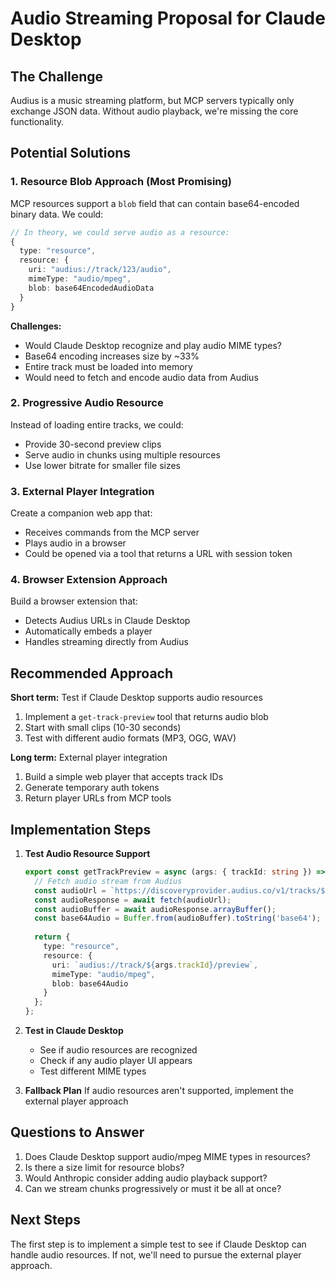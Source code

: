 # Audio Streaming Proposal for Claude Desktop

## The Challenge
Audius is a music streaming platform, but MCP servers typically only exchange JSON data. Without audio playback, we're missing the core functionality.

## Potential Solutions

### 1. Resource Blob Approach (Most Promising)
MCP resources support a `blob` field that can contain base64-encoded binary data. We could:

```typescript
// In theory, we could serve audio as a resource:
{
  type: "resource",
  resource: {
    uri: "audius://track/123/audio",
    mimeType: "audio/mpeg",
    blob: base64EncodedAudioData
  }
}
```

**Challenges:**
- Would Claude Desktop recognize and play audio MIME types?
- Base64 encoding increases size by ~33%
- Entire track must be loaded into memory
- Would need to fetch and encode audio data from Audius

### 2. Progressive Audio Resource
Instead of loading entire tracks, we could:
- Provide 30-second preview clips
- Serve audio in chunks using multiple resources
- Use lower bitrate for smaller file sizes

### 3. External Player Integration
Create a companion web app that:
- Receives commands from the MCP server
- Plays audio in a browser
- Could be opened via a tool that returns a URL with session token

### 4. Browser Extension Approach
Build a browser extension that:
- Detects Audius URLs in Claude Desktop
- Automatically embeds a player
- Handles streaming directly from Audius

## Recommended Approach

**Short term:** Test if Claude Desktop supports audio resources
1. Implement a `get-track-preview` tool that returns audio blob
2. Start with small clips (10-30 seconds)
3. Test with different audio formats (MP3, OGG, WAV)

**Long term:** External player integration
1. Build a simple web player that accepts track IDs
2. Generate temporary auth tokens
3. Return player URLs from MCP tools

## Implementation Steps

1. **Test Audio Resource Support**
   ```typescript
   export const getTrackPreview = async (args: { trackId: string }) => {
     // Fetch audio stream from Audius
     const audioUrl = `https://discoveryprovider.audius.co/v1/tracks/${args.trackId}/stream`;
     const audioResponse = await fetch(audioUrl);
     const audioBuffer = await audioResponse.arrayBuffer();
     const base64Audio = Buffer.from(audioBuffer).toString('base64');
     
     return {
       type: "resource",
       resource: {
         uri: `audius://track/${args.trackId}/preview`,
         mimeType: "audio/mpeg",
         blob: base64Audio
       }
     };
   };
   ```

2. **Test in Claude Desktop**
   - See if audio resources are recognized
   - Check if any audio player UI appears
   - Test different MIME types

3. **Fallback Plan**
   If audio resources aren't supported, implement the external player approach

## Questions to Answer

1. Does Claude Desktop support audio/mpeg MIME types in resources?
2. Is there a size limit for resource blobs?
3. Would Anthropic consider adding audio playback support?
4. Can we stream chunks progressively or must it be all at once?

## Next Steps

The first step is to implement a simple test to see if Claude Desktop can handle audio resources. If not, we'll need to pursue the external player approach.